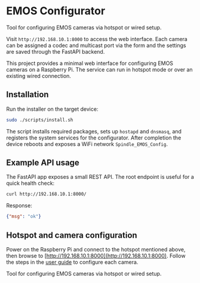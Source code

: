 # EMOS Configurator

Tool for configuring EMOS cameras via hotspot or wired setup.

Visit `http://192.168.10.1:8000` to access the web interface. Each camera can be
assigned a codec and multicast port via the form and the settings are saved
through the FastAPI backend.

This project provides a minimal web interface for configuring EMOS cameras on a Raspberry Pi. The service can run in hotspot mode or over an existing wired connection.

## Installation

Run the installer on the target device:

```bash
sudo ./scripts/install.sh
```

The script installs required packages, sets up `hostapd` and `dnsmasq`, and registers the system services for the configurator. After completion the device reboots and exposes a WiFi network `Spindle_EMOS_Config`.

## Example API usage

The FastAPI app exposes a small REST API. The root endpoint is useful for a quick health check:

```bash
curl http://192.168.10.1:8000/
```

Response:

```json
{"msg": "ok"}
```

## Hotspot and camera configuration

Power on the Raspberry Pi and connect to the hotspot mentioned above, then browse to [http://192.168.10.1:8000](http://192.168.10.1:8000). Follow the steps in the [user guide](userguide.md) to configure each camera.

Tool for configuring EMOS cameras via hotspot or wired setup.


